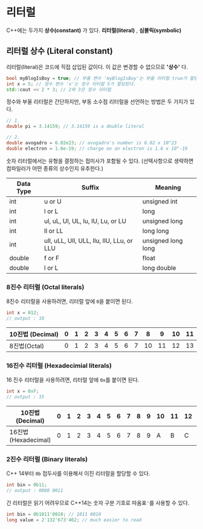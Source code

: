 # 리터럴

C++에는 두가지 **상수(constant)** 가 있다. **리터럴(literal)** , **심볼릭(symbolic)**

## 리터럴 상수 (Literal constant)

리터럴(literal)은 코드에 직접 삽입된 값이다. 이 값은 변경할 수 없으므로 **'상수'** 다.

```cpp
bool myBlogIsBoy = true; // 부울 변수 'myBlogIsBoy'는 부울 리터럴 true가 할당된다.
int x = 5; // 정수 변수 'x'는 정수 리터럴 5가 할당된다.
std::cout << 2 * 3; // 2와 3은 정수 리터럴
```

정수와 부울 리터럴은 간단하지만, 부동 소수점 리터럴을 선언하는 방법은 두 가지가 있다.

```cpp
// 1.
double pi = 3.14159; // 3.14159 is a double literal

// 2.
double avogadro = 6.02e23; // avogadro's number is 6.02 x 10^23
double electron = 1.6e-19; // charge on an electron is 1.6 x 10^-19
```

숫자 리터럴에서는 유형을 결정하는 접미사가 포함될 수 있다. (선택사항으로 생략하면 컴파일러가 어떤 종류의 상수인지 유추한다.)

| Data Type | Suffix                                    | Meaning            |
| --------- | ----------------------------------------- | ------------------ |
| int       | u or U                                    | unsigned int       |
| int       | l or L                                    | long               |
| int       | ul, uL, Ul, UL, lu, lU, Lu, or LU         | unsigned long      |
| int       | ll or LL                                  | long long          |
| int       | ull, uLL, Ull, ULL, llu, llU, LLu, or LLU | unsigned long long |
| double    | f or F                                    | float              |
| double    | l or L                                    | long double        |

### 8진수 리터럴 (Octal literals)

8진수 리터럴을 사용하려면, 리터럴 앞에 `0`을 붙이면 된다.

```cpp
int x = 012;
// output : 10
```

| 10진법 (Decimal) | 0    | 1    | 2    | 3    | 4    | 5    | 6    | 7    | 8    | 9    | 10   | 11   |
| ---------------- | ---- | ---- | ---- | ---- | ---- | ---- | ---- | ---- | ---- | ---- | ---- | ---- |
| 8진법(Octal)     | 0    | 1    | 2    | 3    | 4    | 5    | 6    | 7    | 10   | 11   | 12   | 13   |

### 16진수 리터럴 (Hexadecimial literals)

16 진수 리터럴을 사용하려면, 리터럴 앞에 `0x`를 붙이면 된다.

```cpp
int x = 0xF;
// output : 15
```

| 10진법(Decimal)     | 0    | 1    | 2    | 3    | 4    | 5    | 6    | 7    | 8    | 9    | 10   | 11   | 12   | 13   | 14   | 15   | 16   | 17   |
| ------------------- | ---- | ---- | ---- | ---- | ---- | ---- | ---- | ---- | ---- | ---- | ---- | ---- | ---- | ---- | ---- | ---- | ---- | ---- |
| 16진법(Hexadecimal) | 0    | 1    | 2    | 3    | 4    | 5    | 6    | 7    | 8    | 9    | A    | B    | C    | D    | E    | F    | 10   | 11   |

### 2진수 리터럴 (Binary literals)

C++ 14부터 `0b` 접두사를 이용해서 이진 리터럴을 할당할 수 있다.

```cpp
int bin = 0b11;
// output : 0000 0011
```

긴 리터럴은 읽기 어려우므로 C++14는 숫자 구분 기호로 따옴표`'`를 사용할 수 있다.
```cpp
int bin = 0b1011'0010; // 1011 0010
long value = 2'132'673'462; // much easier to read
```